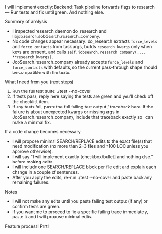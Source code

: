 I will implement exactly: Backend: Task pipeline forwards flags to research — Run tests and fix until green. And nothing else.

Summary of analysis
- I inspected research_daemon.do_research and libjobsearch.JobSearch.research_company.
- No code changes appear necessary: do_research extracts `force_levels` and `force_contacts` from task args, builds `research_kwargs` only when keys are present, and calls `self.jobsearch.research_company(..., **research_kwargs)`.
- JobSearch.research_company already accepts `force_levels` and `force_contacts` with defaults, so the current pass-through shape should be compatible with the tests.

What I need from you (next steps)
1. Run the full test suite: ./test --no-cover
2. If tests pass, reply here saying the tests are green and you'll check off the checklist item.
3. If any tests fail, paste the full failing test output / traceback here. If the failure is about unexpected kwargs or missing args in JobSearch.research_company, include that traceback exactly so I can make a minimal fix.

If a code change becomes necessary
- I will propose minimal SEARCH/REPLACE edits to the exact file(s) that need modification (no more than 2–3 files and ≤100 LOC unless you approve otherwise).
- I will say "I will implement exactly [checkbox/bullet] and nothing else." before making edits.
- I will include one SEARCH/REPLACE block per file edit and explain each change in a couple of sentences.
- After you apply the edits, re-run ./test --no-cover and paste back any remaining failures.

Notes
- I will not make any edits until you paste failing test output (if any) or confirm tests are green.
- If you want me to proceed to fix a specific failing trace immediately, paste it and I will propose minimal edits.

Feature process! Prrt!
